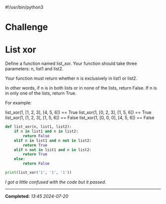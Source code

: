 
#!/usr/bin/python3

# Challenge
# List xor

 Define a function named list_xor. Your function should take three parameters: n, list1 and list2.

 Your function must return whether n is exclusively in list1 or list2.

 In other words, if n is in both lists or in none of the lists, return False. If n is in only one of the lists, return True.

 For example:

 list_xor(1, [1, 2, 3], [4, 5, 6]) == True
 list_xor(1, [0, 2, 3], [1, 5, 6]) == True
 list_xor(1, [1, 2, 3], [1, 5, 6]) == False
 list_xor(1, [0, 0, 0], [4, 5, 6]) == False

```python
def list_xor(n, list1, list2):
    if n in list1 and n in list2:
        return False
    elif n in list1 and n not in list2:
        return True
    elif n not in list1 and n in list2:
        return True
    else:
        return False

print(list_xor('1', '1', '1'))
```

_I got a little confused with the code but it passed._

---

**Completed:** _13:45 2024-07-20_

